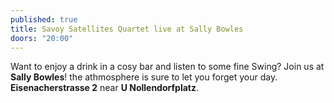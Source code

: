 ```yaml
---
published: true
title: Savoy Satellites Quartet live at Sally Bowles
doors: "20:00"
---
```


Want to enjoy a drink in a cosy bar and listen to some fine Swing? Join us at **Sally Bowles**! the athmosphere is sure to let you forget your day. **Eisenacherstrasse 2** near **U Nollendorfplatz**.